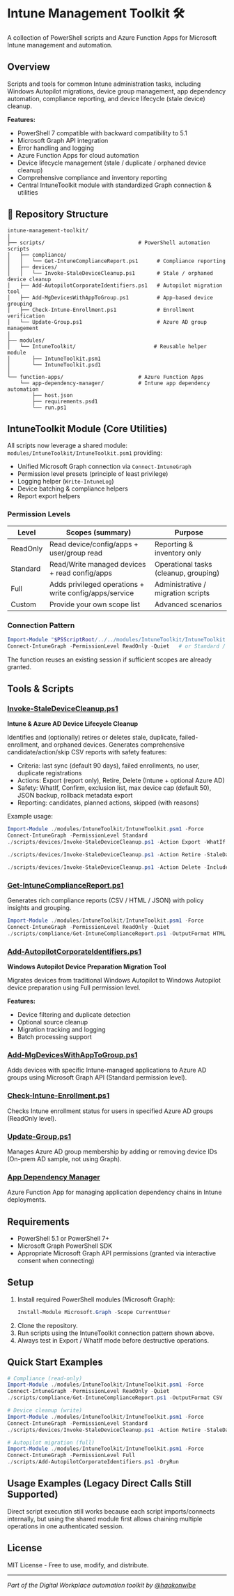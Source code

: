 # Intune Management Toolkit 🛠️

A collection of PowerShell scripts and Azure Function Apps for Microsoft Intune management and automation.

## Overview

Scripts and tools for common Intune administration tasks, including Windows Autopilot migrations, device group management, app dependency automation, compliance reporting, and device lifecycle (stale device) cleanup.

**Features:**
- PowerShell 7 compatible with backward compatibility to 5.1
- Microsoft Graph API integration
- Error handling and logging
- Azure Function Apps for cloud automation
- Device lifecycle management (stale / duplicate / orphaned device cleanup)
- Comprehensive compliance and inventory reporting
- Central IntuneToolkit module with standardized Graph connection & utilities

## 📁 **Repository Structure**

```
intune-management-toolkit/
│
├── scripts/                              # PowerShell automation scripts
│   ├── compliance/
│   │   └── Get-IntuneComplianceReport.ps1      # Compliance reporting
│   ├── devices/
│   │   └── Invoke-StaleDeviceCleanup.ps1       # Stale / orphaned device cleanup
│   ├── Add-AutopilotCorporateIdentifiers.ps1   # Autopilot migration tool
│   ├── Add-MgDevicesWithAppToGroup.ps1         # App-based device grouping
│   ├── Check-Intune-Enrollment.ps1             # Enrollment verification
│   └── Update-Group.ps1                        # Azure AD group management
│
├── modules/
│   └── IntuneToolkit/                         # Reusable helper module
│       ├── IntuneToolkit.psm1
│       └── IntuneToolkit.psd1
│
└── function-apps/                        # Azure Function Apps
    └── app-dependency-manager/           # Intune app dependency automation
        ├── host.json
        ├── requirements.psd1
        └── run.ps1
```

## IntuneToolkit Module (Core Utilities)
All scripts now leverage a shared module: `modules/IntuneToolkit/IntuneToolkit.psm1` providing:
- Unified Microsoft Graph connection via `Connect-IntuneGraph`
- Permission level presets (principle of least privilege)
- Logging helper (`Write-IntuneLog`)
- Device batching & compliance helpers
- Report export helpers

### Permission Levels
| Level | Scopes (summary) | Purpose |
|-------|------------------|---------|
| ReadOnly | Read device/config/apps + user/group read | Reporting & inventory only |
| Standard | Read/Write managed devices + read config/apps | Operational tasks (cleanup, grouping) |
| Full | Adds privileged operations + write config/apps/service | Administrative / migration scripts |
| Custom | Provide your own scope list | Advanced scenarios |

### Connection Pattern
```powershell
Import-Module "$PSScriptRoot/../../modules/IntuneToolkit/IntuneToolkit.psm1" -Force
Connect-IntuneGraph -PermissionLevel ReadOnly -Quiet   # or Standard / Full
```
The function reuses an existing session if sufficient scopes are already granted.

## Tools & Scripts

### **[Invoke-StaleDeviceCleanup.ps1](./scripts/devices/Invoke-StaleDeviceCleanup.ps1)**
**Intune & Azure AD Device Lifecycle Cleanup**

Identifies and (optionally) retires or deletes stale, duplicate, failed-enrollment, and orphaned devices. Generates comprehensive candidate/action/skip CSV reports with safety features:
- Criteria: last sync (default 90 days), failed enrollments, no user, duplicate registrations
- Actions: Export (report only), Retire, Delete (Intune + optional Azure AD)
- Safety: WhatIf, Confirm, exclusion list, max device cap (default 50), JSON backup, rollback metadata export
- Reporting: candidates, planned actions, skipped (with reasons)

Example usage:
```powershell
Import-Module ./modules/IntuneToolkit/IntuneToolkit.psm1 -Force
Connect-IntuneGraph -PermissionLevel Standard
./scripts/devices/Invoke-StaleDeviceCleanup.ps1 -Action Export -WhatIf

./scripts/devices/Invoke-StaleDeviceCleanup.ps1 -Action Retire -StaleDays 120 -ExclusionListPath ./exclusions.csv -Verbose -Confirm

./scripts/devices/Invoke-StaleDeviceCleanup.ps1 -Action Delete -IncludeAzureAD -MaxDevices 20 -Confirm
```

### **[Get-IntuneComplianceReport.ps1](./scripts/compliance/Get-IntuneComplianceReport.ps1)**
Generates rich compliance reports (CSV / HTML / JSON) with policy insights and grouping.

```powershell
Import-Module ./modules/IntuneToolkit/IntuneToolkit.psm1 -Force
Connect-IntuneGraph -PermissionLevel ReadOnly -Quiet
./scripts/compliance/Get-IntuneComplianceReport.ps1 -OutputFormat HTML -IncludeDeviceDetails
```

### **[Add-AutopilotCorporateIdentifiers.ps1](./scripts/Add-AutopilotCorporateIdentifiers.ps1)**
**Windows Autopilot Device Preparation Migration Tool**

Migrates devices from traditional Windows Autopilot to Windows Autopilot device preparation using Full permission level.

**Features:**
- Device filtering and duplicate detection
- Optional source cleanup
- Migration tracking and logging
- Batch processing support

### **[Add-MgDevicesWithAppToGroup.ps1](./scripts/Add-MgDevicesWithAppToGroup.ps1)**
Adds devices with specific Intune-managed applications to Azure AD groups using Microsoft Graph API (Standard permission level).

### **[Check-Intune-Enrollment.ps1](./scripts/Check-Intune-Enrollment.ps1)**
Checks Intune enrollment status for users in specified Azure AD groups (ReadOnly level).

### **[Update-Group.ps1](./scripts/Update-Group.ps1)**
Manages Azure AD group membership by adding or removing device IDs (On-prem AD sample, not using Graph).

### **[App Dependency Manager](./function-apps/app-dependency-manager/)**
Azure Function App for managing application dependency chains in Intune deployments.

## Requirements

- PowerShell 5.1 or PowerShell 7+
- Microsoft Graph PowerShell SDK
- Appropriate Microsoft Graph API permissions (granted via interactive consent when connecting)

## Setup

1. Install required PowerShell modules (Microsoft Graph):
   ```powershell
   Install-Module Microsoft.Graph -Scope CurrentUser
   ```
2. Clone the repository.
3. Run scripts using the IntuneToolkit connection pattern shown above.
4. Always test in Export / WhatIf mode before destructive operations.

## Quick Start Examples
```powershell
# Compliance (read-only)
Import-Module ./modules/IntuneToolkit/IntuneToolkit.psm1 -Force
Connect-IntuneGraph -PermissionLevel ReadOnly -Quiet
./scripts/compliance/Get-IntuneComplianceReport.ps1 -OutputFormat CSV

# Device cleanup (write)
Import-Module ./modules/IntuneToolkit/IntuneToolkit.psm1 -Force
Connect-IntuneGraph -PermissionLevel Standard
./scripts/devices/Invoke-StaleDeviceCleanup.ps1 -Action Retire -StaleDays 120 -WhatIf

# Autopilot migration (full)
Import-Module ./modules/IntuneToolkit/IntuneToolkit.psm1 -Force
Connect-IntuneGraph -PermissionLevel Full
./scripts/Add-AutopilotCorporateIdentifiers.ps1 -DryRun
```

## Usage Examples (Legacy Direct Calls Still Supported)
Direct script execution still works because each script imports/connects internally, but using the shared module first allows chaining multiple operations in one authenticated session.

## License

MIT License - Free to use, modify, and distribute.

---

*Part of the Digital Workplace automation toolkit by [@haakonwibe](https://github.com/haakonwibe/intune-management-toolkit)*
